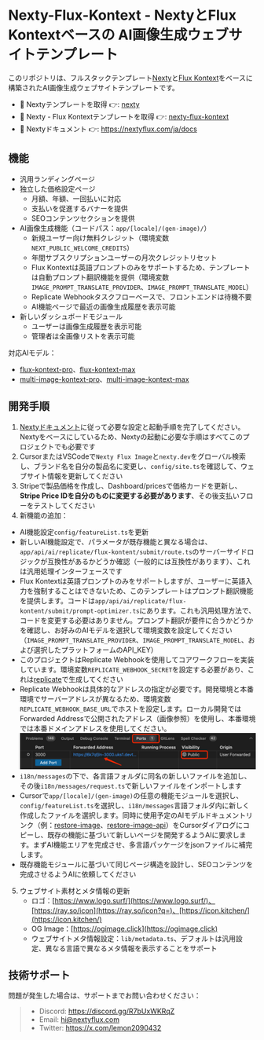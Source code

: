 # Nexty-Flux-Kontext - NextyとFlux Kontextベースの AI画像生成ウェブサイトテンプレート

このリポジトリは、フルスタックテンプレート[Nexty](https://github.com/WeNextDev/nexty.dev)と[Flux Kontext](https://replicate.com/search?query=flux-kontext)をベースに構築されたAI画像生成ウェブサイトテンプレートです。

- 🚀 Nextyテンプレートを取得 👉: [nexty](https://github.com/WeNextDev/nexty.dev)  
- 🚀 Nexty - Flux Kontextテンプレートを取得 👉: [nexty-flux-kontext](https://github.com/wenextdev/nexty-flux-kontext)  
- 🚀 Nextyドキュメント 👉: https://nextyflux.com/ja/docs

## 機能

- 汎用ランディングページ
- 独立した価格設定ページ
  - 月額、年額、一回払いに対応
  - 支払いを促進するバナーを提供
  - SEOコンテンツセクションを提供
- AI画像生成機能（コードパス：`app/[locale]/(gen-image)/`）
  - 新規ユーザー向け無料クレジット（環境変数`NEXT_PUBLIC_WELCOME_CREDITS`）
  - 年間サブスクリプションユーザーの月次クレジットリセット
  - Flux Kontextは英語プロンプトのみをサポートするため、テンプレートは自動プロンプト翻訳機能を提供（環境変数`IMAGE_PROMPT_TRANSLATE_PROVIDER`、`IMAGE_PROMPT_TRANSLATE_MODEL`）
  - Replicate Webhookタスクフローベースで、フロントエンドは待機不要
  - AI機能ページで最近の画像生成履歴を表示可能
- 新しいダッシュボードモジュール
  - ユーザーは画像生成履歴を表示可能
  - 管理者は全画像リストを表示可能

対応AIモデル：
- [flux-kontext-pro](https://replicate.com/black-forest-labs/flux-kontext-pro)、[flux-kontext-max](https://replicate.com/black-forest-labs/flux-kontext-max)
- [multi-image-kontext-pro](https://replicate.com/flux-kontext-apps/multi-image-kontext-pro)、[multi-image-kontext-max](https://replicate.com/flux-kontext-apps/multi-image-kontext-max)

## 開発手順

1. [Nextyドキュメント](https://nextyflux.com/ja/docs)に従って必要な設定と起動手順を完了してください。Nextyをベースにしているため、Nextyの起動に必要な手順はすべてこのプロジェクトでも必要です
2. CursorまたはVSCodeで`Nexty Flux Image`と`nexty.dev`をグローバル検索し、ブランド名を自分の製品名に変更し、`config/site.ts`を確認して、ウェブサイト情報を更新してください
3. Stripeで製品価格を作成し、Dashboard/pricesで価格カードを更新し、**Stripe Price IDを自分のものに変更する必要があります**、その後支払いフローをテストしてください
4. 新機能の追加：
  - AI機能設定`config/featureList.ts`を更新
  - 新しいAI機能設定で、パラメータが既存機能と異なる場合は、`app/api/ai/replicate/flux-kontent/submit/route.ts`のサーバーサイドロジックが互換性があるかどうか確認（一般的には互換性があります）、これは汎用処理インターフェースです
  - Flux Kontextは英語プロンプトのみをサポートしますが、ユーザーに英語入力を強制することはできないため、このテンプレートはプロンプト翻訳機能を提供します。コードは`app/api/ai/replicate/flux-kontent/submit/prompt-optimizer.ts`にあります。これも汎用処理方法で、コードを変更する必要はありません。プロンプト翻訳が要件に合うかどうかを確認し、お好みのAIモデルを選択して環境変数を設定してください（`IMAGE_PROMPT_TRANSLATE_PROVIDER`、`IMAGE_PROMPT_TRANSLATE_MODEL`、および選択したプラットフォームのAPI_KEY）
  - このプロジェクトはReplicate Webhookを使用してコアワークフローを実装しています。環境変数`REPLICATE_WEBHOOK_SECRET`を設定する必要があり、これは[replicate](https://replicate.com/account/webhook)で生成してください
  - Replicate Webhookは具体的なアドレスの指定が必要です。開発環境と本番環境でサーバーアドレスが異なるため、環境変数`REPLICATE_WEBHOOK_BASE_URL`でホストを設定します。ローカル開発ではForwarded Addressで公開されたアドレス（画像参照）を使用し、本番環境では本番ドメインアドレスを使用してください。
   ![forwarded-address.png](/public/readme/forwarded-address.png)
  - `i18n/messages`の下で、各言語フォルダに同名の新しいファイルを追加し、その後`i18n/messages/request.ts`で新しいファイルをインポートします
  - Cursorで`app/[locale]/(gen-image)`の任意の機能モジュールを選択し、`config/featureList.ts`を選択し、`i18n/messages`言語フォルダ内に新しく作成したファイルを選択します。同時に使用予定のAIモデルドキュメントリンク（例：[restore-image](https://replicate.com/flux-kontext-apps/restore-image)、[restore-image-api](https://replicate.com/flux-kontext-apps/restore-image/api/api-reference)）をCursorダイアログにコピーし、既存の機能に基づいて新しいページを開発するようAIに要求します。まずAI機能エリアを完成させ、多言語パッケージをjsonファイルに補完します。
  - 既存機能モジュールに基づいて同じページ構造を設計し、SEOコンテンツを完成させるようAIに依頼してください
5. ウェブサイト素材とメタ情報の更新
   - ロゴ：[https://www.logo.surf/](https://www.logo.surf/)、[https://ray.so/icon](https://ray.so/icon?q=)、[https://icon.kitchen/](https://icon.kitchen/)
   - OG Image：[https://ogimage.click](https://ogimage.click)
   - ウェブサイトメタ情報設定：`lib/metadata.ts`、デフォルトは汎用設定、異なる言語で異なるメタ情報を表示することをサポート

## 技術サポート

問題が発生した場合は、サポートまでお問い合わせください：

> - Discord: https://discord.gg/R7bUxWKRqZ
> - Email: hi@nextyflux.com
> - Twitter: https://x.com/lemon2090432